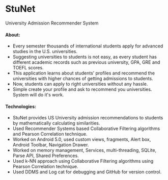 # StuNet
University Admission Recommender System

#### About:
* Every semester thousands of international students apply for advanced studies in the U.S. universities. 
* Suggesting universities to students is not easy, as every student has different academic records such as previous university, GPA, GRE and TOEFL scores.
* This application learns about students’ profiles and recommend the universities with higher chances of getting admissions to students. 
* Now, students can apply to right universities without any hassle. 
* Simple create your profile and ask to recommend you universities. System will do it's work.

#### Technologies:
* StuNet provides US University admission recommendations to students by mathematically calculating similarities.
* Used Recommender Systems based Collaborative Filtering algorithms and Pearson Correlation technique.
* Worked on Android 5.0, used custom views, fragments, Alert box, Android Toolbar, Navigation Drawer.
*	Worked on memory management, Services, multi-threading, SQLite, Parse API, Shared Preferences.
*	Used k-NN approach using Collaborative Filtering algorithms using Pearson Correlation technique.
*	Used DDMS and Log cat for debugging and GitHub for version control.
